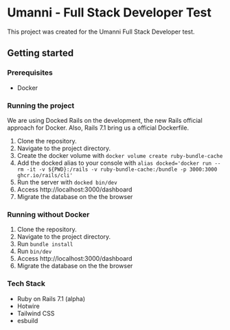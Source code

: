 # Umanni - Full Stack Developer Test

This project was created for the Umanni Full Stack Developer test.

## Getting started

### Prerequisites

- Docker

### Running the project

We are using Docked Rails on the development, the new Rails official approach for Docker. Also, Rails 7.1 bring us a official Dockerfile.

1. Clone the repository.
2. Navigate to the project directory.
3. Create the docker volume with `docker volume create ruby-bundle-cache`
4. Add the docked alias to your console with `alias docked='docker run --rm -it -v ${PWD}:/rails -v ruby-bundle-cache:/bundle -p 3000:3000 ghcr.io/rails/cli'`
5. Run the server with `docked bin/dev`
6. Access http://localhost:3000/dashboard
7. Migrate the database on the the browser

### Running without Docker

1. Clone the repository.
2. Navigate to the project directory.
3. Run `bundle install`
4. Run `bin/dev`
5. Access http://localhost:3000/dashboard
6. Migrate the database on the the browser

### Tech Stack

- Ruby on Rails 7.1 (alpha)
- Hotwire
- Tailwind CSS
- esbuild